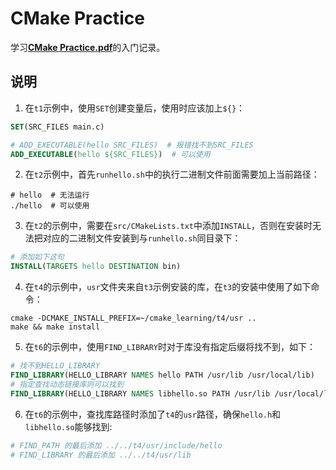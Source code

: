 # CMake Practice

学习[**CMake Practice.pdf**](./CMake_Practice.pdf)的入门记录。

## 说明

1. 在`t1`示例中，使用`SET`创建变量后，使用时应该加上`${}`：

``` cmake
SET(SRC_FILES main.c)

# ADD_EXECUTABLE(hello SRC_FILES)  # 报错找不到SRC_FILES
ADD_EXECUTABLE(hello ${SRC_FILES})  # 可以使用
```

2. 在`t2`示例中，首先`runhello.sh`中的执行二进制文件前面需要加上当前路径：

``` shell
# hello  # 无法运行
./hello  # 可以使用
```

3. 在`t2`的示例中，需要在`src/CMakeLists.txt`中添加`INSTALL`，否则在安装时无法把对应的二进制文件安装到与`runhello.sh`同目录下：

``` cmake
# 添加如下这句
INSTALL(TARGETS hello DESTINATION bin)
```

4. 在`t4`的示例中，`usr`文件夹来自`t3`示例安装的库，在`t3`的安装中使用了如下命令：
``` shell
cmake -DCMAKE_INSTALL_PREFIX=~/cmake_learning/t4/usr ..
make && make install
```

5. 在`t6`的示例中，使用`FIND_LIBRARY`时对于库没有指定后缀将找不到，如下：
``` cmake
# 找不到HELLO_LIBRARY
FIND_LIBRARY(HELLO_LIBRARY NAMES hello PATH /usr/lib /usr/local/lib)
# 指定查找动态链接库则可以找到
FIND_LIBRARY(HELLO_LIBRARY NAMES libhello.so PATH /usr/lib /usr/local/lib)
```

6. 在`t6`的示例中，查找库路径时添加了`t4`的`usr`路径，确保`hello.h`和`libhello.so`能够找到:
``` cmake
# FIND_PATH 的最后添加 ../../t4/usr/include/hello
# FIND_LIBRARY 的最后添加 ../../t4/usr/lib
```
